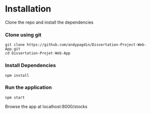 # Installation

Clone the repo and install the dependencies

### Clone using git
```
git clone https://github.com/andypagdin/Dissertation-Project-Web-App.git
cd Dissertation-Projet-Web-App
```
### Install Dependencies
```
npm install
```
### Run the application
```
npm start
```

Browse the app at localhost:8000/stocks
